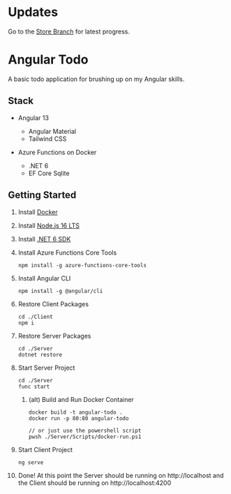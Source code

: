 # Updates

Go to the [Store Branch](https://github.com/kevinchatham/angular-todo/tree/store) for latest progress.

# Angular Todo

A basic todo application for brushing up on my Angular skills.

## Stack

- Angular 13
    - Angular Material
    - Tailwind CSS

- Azure Functions on Docker
    - .NET 6
    - EF Core Sqlite

## Getting Started

1. Install [Docker](https://docs.docker.com/get-docker/)

2. Install [Node.js 16 LTS](https://nodejs.org/en/download/)

3. Install [.NET 6 SDK](https://nodejs.org/en/download/)


4. Install Azure Functions Core Tools

    ```
    npm install -g azure-functions-core-tools
    ```

5. Install Angular CLI

    ```
    npm install -g @angular/cli
    ```

6. Restore Client Packages

    ```
    cd ./Client
    npm i
    ```

7. Restore Server Packages

    ```
    cd ./Server
    dotnet restore
    ```

8. Start Server Project

    ```
    cd ./Server
    func start
    ```

    1. (alt) Build and Run Docker Container

        ```
        docker build -t angular-todo .
        docker run -p 80:80 angular-todo

        // or just use the powershell script
        pwsh ./Server/Scripts/docker-run.ps1
        ```

9. Start Client Project

    ```
    ng serve
    ```

10. Done! At this point the Server should be running on http://localhost and the Client should be running on http://localhost:4200

